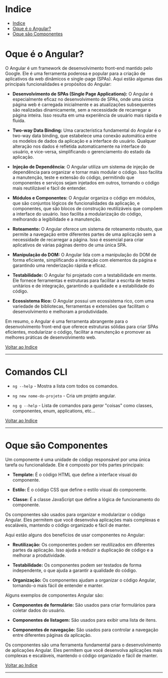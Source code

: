 # Indice

- [Indice](#indice)
- [Oque é o Angular?](#oque-é-o-angular)
- [Oque são Componentes](#oque-são-componentes)



# Oque é o Angular?

O Angular é um framework de desenvolvimento front-end mantido pelo Google. Ele é uma ferramenta poderosa e popular para a criação de aplicativos da web dinâmicos e single-page (SPAs). Aqui estão algumas das principais funcionalidades e propósitos do Angular:      


- **Desenvolvimento de SPAs (Single Page Applications):** O Angular é especialmente eficaz no desenvolvimento de SPAs, onde uma única página web é carregada inicialmente e as atualizações subsequentes são realizadas dinamicamente, sem a necessidade de recarregar a página inteira. Isso resulta em uma experiência de usuário mais rápida e fluida.    

- **Two-way Data Binding:** Uma característica fundamental do Angular é o two-way data binding, que estabelece uma conexão automática entre os modelos de dados da aplicação e a interface do usuário. Qualquer alteração nos dados é refletida automaticamente na interface do usuário, e vice-versa, simplificando o gerenciamento do estado da aplicação.    

- **Injeção de Dependência:** O Angular utiliza um sistema de injeção de dependência para organizar e tornar mais modular o código. Isso facilita a manutenção, teste e extensão do código, permitindo que componentes e serviços sejam injetados em outros, tornando o código mais reutilizável e fácil de entender.     

- **Módulos e Componentes:** O Angular organiza o código em módulos, que são conjuntos lógicos de funcionalidades da aplicação, e componentes, que são blocos de construção reutilizáveis que compõem a interface do usuário. Isso facilita a modularização do código, melhorando a legibilidade e a manutenção.    

- **Roteamento:** O Angular oferece um sistema de roteamento robusto, que permite a navegação entre diferentes partes de uma aplicação sem a necessidade de recarregar a página. Isso é essencial para criar aplicativos de várias páginas dentro de uma única SPA.    

- **Manipulação do DOM:** O Angular lida com a manipulação do DOM de forma eficiente, simplificando a interação com elementos da página e garantindo uma renderização rápida e eficaz.   

- **Testabilidade:** O Angular foi projetado com a testabilidade em mente. Ele fornece ferramentas e estruturas para facilitar a escrita de testes unitários e de integração, garantindo a qualidade e a estabilidade do código.   

- **Ecossistema Rico:** O Angular possui um ecossistema rico, com uma variedade de bibliotecas, ferramentas e extensões que facilitam o desenvolvimento e melhoram a produtividade.   

Em resumo, o Angular é uma ferramenta abrangente para o desenvolvimento front-end que oferece estruturas sólidas para criar SPAs eficientes, modularizar o código, facilitar a manutenção e promover as melhores práticas de desenvolvimento web.   



[Voltar ao Indice](#indice)    

---

# Comandos CLI

- `ng --help` - Mostra a lista com todos os comandos.

- `ng new nome-do-projeto` - Cria um projeto angular.

- `ng g --help` - Lista de comandos para *gerar* "coisas" como classes, componentes, enum, applications, etc...    



[Voltar ao Indice](#indice)    

---

# Oque são Componentes

Um componente é uma unidade de código responsável por uma única tarefa ou funcionalidade. Ele é composto por três partes principais:      

- **Template:** É o código HTML que define a interface visual do componente.

- **Estilo:** É o código CSS que define o estilo visual do componente.

- **Classe:** É a classe JavaScript que define a lógica de funcionamento do componente.

Os componentes são usados para organizar e modularizar o código Angular. Eles permitem que você desenvolva aplicações mais complexas e escaláveis, mantendo o código organizado e fácil de manter.    

Aqui estão alguns dos benefícios de usar componentes no Angular:     

- **Reutilização:** Os componentes podem ser reutilizados em diferentes partes da aplicação. Isso ajuda a reduzir a duplicação de código e a melhorar a produtividade.

- **Testabilidade:** Os componentes podem ser testados de forma independente, o que ajuda a garantir a qualidade do código.

- **Organização:** Os componentes ajudam a organizar o código Angular, tornando-o mais fácil de entender e manter.

Alguns exemplos de componentes Angular são:     

- **Componentes de formulário:** São usados para criar formulários para coletar dados do usuário.

- **Componentes de listagem:** São usados para exibir uma lista de itens.

- **Componentes de navegação:** São usados para controlar a navegação entre diferentes páginas da aplicação.

Os componentes são uma ferramenta fundamental para o desenvolvimento de aplicações Angular. Eles permitem que você desenvolva aplicações mais complexas e escaláveis, mantendo o código organizado e fácil de manter.    



[Voltar ao Indice](#indice)    

---
